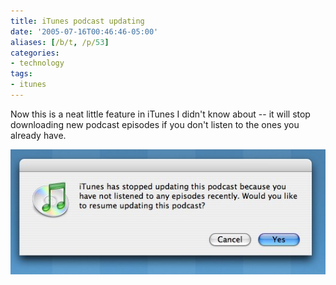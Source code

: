 ```yaml
---
title: iTunes podcast updating
date: '2005-07-16T00:46:46-05:00'
aliases: [/b/t, /p/53]
categories:
- technology
tags:
- itunes
---
```

Now this is a neat little feature in iTunes I didn't know about -- it will stop downloading new podcast episodes if you
don't listen to the ones you already have.

<img src="itunes-podcasts.jpg" alt="iTunes notification window which reads, 'iTunes has stopped updating this podcast
because you have not listened to any episodes recently.  Would you like to resume updating this podcast?'" />
